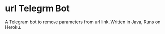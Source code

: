 # url Telegrm Bot
A Telegram bot to remove parameters from url link.
Written in Java, Runs on Heroku.

